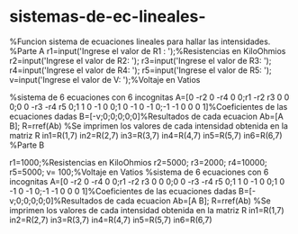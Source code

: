 # sistemas-de-ec-lineales-
%Funcion sistema de ecuaciones lineales para hallar las intensidades.
%Parte A
r1=input('Ingrese el valor de R1 : ');%Resistencias en KiloOhmios
r2=input('Ingrese el valor de R2: ');
r3=input('Ingrese el valor de R3: ');
r4=input('Ingrese el valor de R4: ');
r5=input('Ingrese el valor de R5: ');
v=input('Ingrese el valor de V: ');%Voltaje en Vatios

%sistema de 6 ecuaciones con 6 incognitas
A=[0 -r2  0 -r4 0 0;r1 -r2 r3 0 0 0;0 0 -r3 -r4 r5 0;1 1 0 -1 0 0;1 0 -1 0 -1 0;-1 -1 0 0 0 1]%Coeficientes de las ecuaciones dadas
B=[-v;0;0;0;0;0]%Resultados de cada ecuacion
Ab=[A B];
R=rref(Ab)
%Se imprimen los valores de cada intensidad obtenida en la matriz R
in1=R(1,7)
in2=R(2,7)
in3=R(3,7)
in4=R(4,7)
in5=R(5,7)
in6=R(6,7)
%Parte B

r1=1000;%Resistencias en KiloOhmios
r2=5000;
r3=2000;
r4=10000;
r5=5000;
v=  100;%Voltaje en Vatios
%sistema de 6 ecuaciones con 6 incognitas
A=[0 -r2  0 -r4 0 0;r1 -r2 r3 0 0 0;0 0 -r3 -r4 r5 0;1 1 0 -1 0 0;1 0 -1 0 -1 0;-1 -1 0 0 0 1]%Coeficientes de las ecuaciones dadas
B=[-v;0;0;0;0;0]%Resultados de cada ecuacion
Ab=[A B];
R=rref(Ab)
%Se imprimen los valores de cada intensidad obtenida en la matriz R
in1=R(1,7)
in2=R(2,7)
in3=R(3,7)
in4=R(4,7)
in5=R(5,7)
in6=R(6,7)

